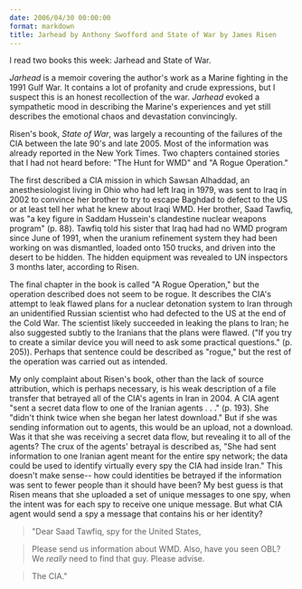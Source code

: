 ```yaml
---
date: 2006/04/30 00:00:00
format: markdown
title: Jarhead by Anthony Swofford and State of War by James Risen
---
```

I read two books this week: Jarhead and State of War.

*Jarhead* is a memoir covering the author's work as a Marine fighting in the 1991 Gulf War. It contains a lot of profanity and crude expressions, but I suspect this is an honest recollection of the war. *Jarhead* evoked a sympathetic mood in describing the Marine's experiences and yet still describes the emotional chaos and devastation convincingly.

Risen's book, *State of War*, was largely a recounting of the failures of the CIA between the late 90's and late 2005. Most of the information was already reported in the New York Times. Two chapters contained stories that I had not heard before: "The Hunt for WMD" and "A Rogue Operation."

The first described a CIA mission in which Sawsan Alhaddad, an anesthesiologist living in Ohio who had left Iraq in 1979, was sent to Iraq in 2002 to convince her brother to try to escape Baghdad to defect to the US or at least tell her what he knew about Iraqi WMD. Her brother, Saad Tawfiq, was "a key figure in Saddam Hussein's clandestine nuclear weapons program" (p. 88). Tawfiq told his sister that Iraq had had no WMD program since June of 1991, when the uranium refinement system they had been working on was dismantled, loaded onto 150 trucks, and driven into the desert to be hidden. The hidden equipment was revealed to UN inspectors 3 months later, according to Risen.

The final chapter in the book is called "A Rogue Operation," but the operation described does not seem to be rogue. It describes the CIA's attempt to leak flawed plans for a nuclear detonation system to Iran through an unidentified Russian scientist who had defected to the US at the end of the Cold War. The scientist likely succeeded in leaking the plans to Iran; he also suggested subtly to the Iranians that the plans were flawed. ("If you try to create a similar device you will need to ask some practical questions." (p. 205)). Perhaps that sentence could be described as "rogue," but the rest of the operation was carried out as intended.

My only complaint about Risen's book, other than the lack of source attribution, which is perhaps necessary, is his weak description of a file transfer that betrayed all of the CIA's agents in Iran in 2004. A CIA agent "sent a secret data flow to one of the Iranian agents . . ." (p. 193). She "didn't think twice when she began her latest download." But if she was sending information out to agents, this would be an upload, not a download. Was it that she was receiving a secret data flow, but revealing it to all of the agents? The crux of the agents' betrayal is described as, "She had sent information to one Iranian agent meant for the entire spy network; the data could be used to identify virtually every spy the CIA had inside Iran." This doesn't make sense-- how could identities be betrayed if the information was sent to fewer people than it should have been? My best guess is that Risen means that she uploaded a set of unique messages to one spy, when the intent was for each spy to receive one unique message. But what CIA agent would send a spy a message that contains his or her identity?
> "Dear Saad Tawfiq, spy for the United States,

> Please send us information about WMD. Also, have you seen OBL? We *really* need to find that guy. Please advise.

> The CIA."
